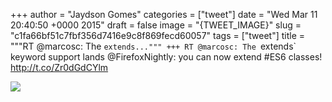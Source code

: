 
+++
author = "Jaydson Gomes"
categories = ["tweet"]
date = "Wed Mar 11 20:40:50 +0000 2015"
draft = false
image = "{TWEET_IMAGE}"
slug = "c1fa66bf51c7fbf356d7416e9c8f869fecd60057"
tags = ["tweet"]
title = """RT @marcosc: The `extends..."""
+++
RT @marcosc: The `extends` keyword support lands @FirefoxNightly: you can now extend #ES6 classes! http://t.co/Zr0dGdCYlm

![](/images/tweet-media/575758301255888896-B_1_4FEVAAEkPg_.png)